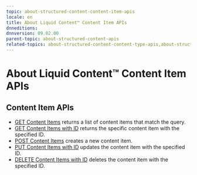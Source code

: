 ```yaml
---
topic: about-structured-content-content-item-apis
locale: en
title: About Liquid Content™ Content Item APIs
dnneditions: 
dnnversion: 09.02.00
parent-topic: about-structured-content-apis
related-topics: about-structured-content-content-type-apis,about-structured-content-published-content-item-apis,about-structured-content-api-get-responses,about-structured-content-api-post-put-type-fields,creating-apps-that-use-microservices
---
```


# About Liquid Content™ Content Item APIs

## Content Item APIs

*   [GET Content Items](api-contentitems-get) returns a list of content items that match the query.
*   [GET Content Items with ID](api-contentitems-id-get) returns the specific content item with the specified ID.
*   [POST Content Items](api-contentitems-post) creates a new content item.
*   [PUT Content Items with ID](api-contentitems-id-put) updates the content item with the specified ID.
*   [DELETE Content Items with ID](api-contentitems-id-delete) deletes the content item with the specified ID.